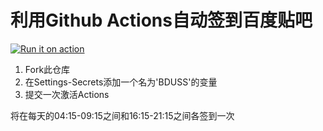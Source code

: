 # 利用Github Actions自动签到百度贴吧 

[![Run it on action](https://github.com/bebestmaple/Tieba_Github-Actions/actions/workflows/run.yml/badge.svg)](https://github.com/bebestmaple/Tieba_Github-Actions/actions/workflows/run.yml)

1. Fork此仓库
2. 在Settings-Secrets添加一个名为'BDUSS'的变量
3. 提交一次激活Actions

将在每天的04:15-09:15之间和16:15-21:15之间各签到一次

